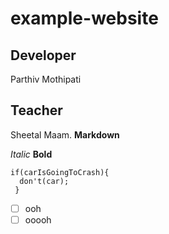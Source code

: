 # example-website
## Developer
Parthiv Mothipati
## Teacher
Sheetal Maam.
**Markdown**

*Italic*
**Bold**

```
if(carIsGoingToCrash){
  don't(car);
 }
```
- [ ] ooh
- [ ] ooooh
